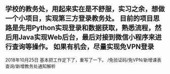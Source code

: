 学校的教务处，用起来实在是不舒服，实习之余，想做一个小项目，实现第三方登录教务处。
目前的项目思路是先用Python实现登录和数据获取，熟悉流程，然后用Java实现Web后台，最后对接到微信小程序来进行查询等操作。
如果有机会，尽量实现免VPN登录
-----------------------------
2018年10月25日
基本把工作定下了，重写了一下。
/免验证码/免VPN/新增课表查询/新增教务处通知解析
